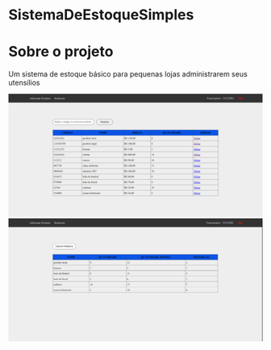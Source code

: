 # SistemaDeEstoqueSimples

# Sobre o projeto

Um sistema de estoque básico para pequenas lojas administrarem seus utensílios

![layout 1](https://github.com/CarlosMarques10/SistemaDeEstoqueSimples/blob/main/sistemaEstoque/public/assets/img/home.png)
![layout 1](https://github.com/CarlosMarques10/SistemaDeEstoqueSimples/blob/main/sistemaEstoque/public/assets/img/relatorio.png)

